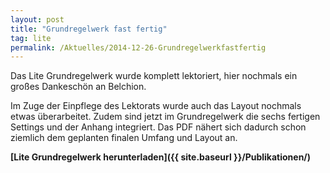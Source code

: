 ```yaml
---
layout: post
title: "Grundregelwerk fast fertig"
tag: lite
permalink: /Aktuelles/2014-12-26-Grundregelwerkfastfertig
---
```


Das Lite Grundregelwerk wurde komplett lektoriert, hier nochmals ein großes Dankeschön an Belchion.

Im Zuge der Einpflege des Lektorats wurde auch das Layout nochmals etwas überarbeitet. Zudem sind jetzt im Grundregelwerk die sechs fertigen Settings und der Anhang integriert. Das PDF nähert sich dadurch schon ziemlich dem geplanten finalen Umfang und Layout an.

**[Lite Grundregelwerk herunterladen]({{ site.baseurl }}/Publikationen/)**
